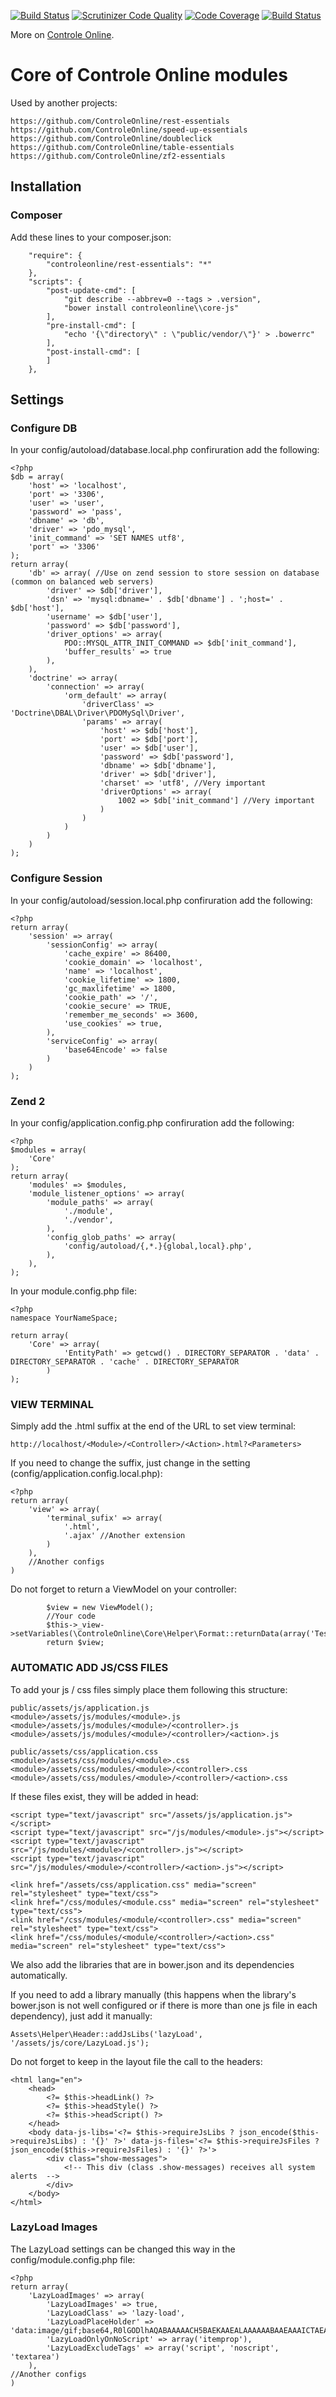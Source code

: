 [![Build Status](https://travis-ci.org/ControleOnline/core.svg)](https://travis-ci.org/ControleOnline/core)
[![Scrutinizer Code Quality](https://scrutinizer-ci.com/g/ControleOnline/core/badges/quality-score.png?b=master)](https://scrutinizer-ci.com/g/ControleOnline/core/)
[![Code Coverage](https://scrutinizer-ci.com/g/ControleOnline/core/badges/coverage.png?b=master)](https://scrutinizer-ci.com/g/ControleOnline/core/)
[![Build Status](https://scrutinizer-ci.com/g/ControleOnline/core/badges/build.png?b=master)](https://scrutinizer-ci.com/g/ControleOnline/core/)

More on [Controle Online](http://controleonline.com "Controle Online").

# Core of Controle Online modules #

Used by another projects:
```
https://github.com/ControleOnline/rest-essentials
https://github.com/ControleOnline/speed-up-essentials
https://github.com/ControleOnline/doubleclick
https://github.com/ControleOnline/table-essentials
https://github.com/ControleOnline/zf2-essentials
```
## Installation ##
### Composer ###
Add these lines to your composer.json:

```
    "require": {
        "controleonline/rest-essentials": "*"        
    },
    "scripts": {
        "post-update-cmd": [
            "git describe --abbrev=0 --tags > .version",
            "bower install controleonline\\core-js"
        ],
        "pre-install-cmd": [
            "echo '{\"directory\" : \"public/vendor/\"}' > .bowerrc"
        ],
        "post-install-cmd": [                           
        ]
    },

```
## Settings ##
### Configure DB ###
In your config/autoload/database.local.php confiruration add the following:

```
<?php
$db = array(
    'host' => 'localhost',
    'port' => '3306',
    'user' => 'user',
    'password' => 'pass',
    'dbname' => 'db',
    'driver' => 'pdo_mysql',
    'init_command' => 'SET NAMES utf8',
    'port' => '3306'
);
return array(
    'db' => array( //Use on zend session to store session on database (common on balanced web servers)
        'driver' => $db['driver'],
        'dsn' => 'mysql:dbname=' . $db['dbname'] . ';host=' . $db['host'],
        'username' => $db['user'],
        'password' => $db['password'],
        'driver_options' => array(
            PDO::MYSQL_ATTR_INIT_COMMAND => $db['init_command'],
            'buffer_results' => true
        ),
    ),
    'doctrine' => array(
        'connection' => array(
            'orm_default' => array(
                'driverClass' => 'Doctrine\DBAL\Driver\PDOMySql\Driver',
                'params' => array(
                    'host' => $db['host'],
                    'port' => $db['port'],
                    'user' => $db['user'],
                    'password' => $db['password'],
                    'dbname' => $db['dbname'],
                    'driver' => $db['driver'],
                    'charset' => 'utf8', //Very important
                    'driverOptions' => array(
                        1002 => $db['init_command'] //Very important
                    )
                )
            )
        )
    )
);
```

### Configure Session ###
In your config/autoload/session.local.php confiruration add the following:

```
<?php
return array(
    'session' => array(
        'sessionConfig' => array(
            'cache_expire' => 86400,
            'cookie_domain' => 'localhost',
            'name' => 'localhost',
            'cookie_lifetime' => 1800,
            'gc_maxlifetime' => 1800,
            'cookie_path' => '/',
            'cookie_secure' => TRUE,
            'remember_me_seconds' => 3600,
            'use_cookies' => true,
        ),
        'serviceConfig' => array(
            'base64Encode' => false
        )
    )
);
```

### Zend 2 ###
In your config/application.config.php confiruration add the following:

```
<?php
$modules = array(
    'Core' 
);
return array(
    'modules' => $modules,
    'module_listener_options' => array(
        'module_paths' => array(
            './module',
            './vendor',
        ),
        'config_glob_paths' => array(
            'config/autoload/{,*.}{global,local}.php',
        ),
    ),
);
```
In your module.config.php file:

```
<?php
namespace YourNameSpace;

return array(
    'Core' => array(
            'EntityPath' => getcwd() . DIRECTORY_SEPARATOR . 'data' . DIRECTORY_SEPARATOR . 'cache' . DIRECTORY_SEPARATOR
        )
);
```

### VIEW TERMINAL ###
Simply add the .html suffix at the end of the URL to set view terminal:
```
http://localhost/<Module>/<Controller>/<Action>.html?<Parameters>
```

If you need to change the suffix, just change in the setting (config/application.config.local.php):
```
<?php
return array(
    'view' => array(
        'terminal_sufix' => array(            
            '.html',
            '.ajax' //Another extension
        )
    ),
    //Another configs
)
```

Do not forget to return a ViewModel on your controller:
```
        $view = new ViewModel();
        //Your code
        $this->_view->setVariables(\ControleOnline\Core\Helper\Format::returnData(array('Test')));
        return $view;
```
### AUTOMATIC ADD JS/CSS FILES ###
To add your js / css files simply place them following this structure:
```
public/assets/js/application.js
<module>/assets/js/modules/<module>.js
<module>/assets/js/modules/<module>/<controller>.js
<module>/assets/js/modules/<module>/<controller>/<action>.js

public/assets/css/application.css
<module>/assets/css/modules/<module>.css
<module>/assets/css/modules/<module>/<controller>.css
<module>/assets/css/modules/<module>/<controller>/<action>.css
```
If these files exist, they will be added in head:
```
<script type="text/javascript" src="/assets/js/application.js"></script>
<script type="text/javascript" src="/js/modules/<module>.js"></script>
<script type="text/javascript" src="/js/modules/<module>/<controller>.js"></script>
<script type="text/javascript" src="/js/modules/<module>/<controller>/<action>.js"></script>

<link href="/assets/css/application.css" media="screen" rel="stylesheet" type="text/css">
<link href="/css/modules/<module.css" media="screen" rel="stylesheet" type="text/css">
<link href="/css/modules/<module/<controller>.css" media="screen" rel="stylesheet" type="text/css">
<link href="/css/modules/<module/<controller>/<action>.css" media="screen" rel="stylesheet" type="text/css">
```

We also add the libraries that are in bower.json and its dependencies automatically.

If you need to add a library manually (this happens when the library's bower.json is not well configured or if there is more than one js file in each dependency), just add it manually:

```
Assets\Helper\Header::addJsLibs('lazyLoad', '/assets/js/core/LazyLoad.js');
```

Do not forget to keep in the layout file the call to the headers:
```
<html lang="en">
    <head>
        <?= $this->headLink() ?>
        <?= $this->headStyle() ?>
        <?= $this->headScript() ?>
    </head>    
    <body data-js-libs='<?= $this->requireJsLibs ? json_encode($this->requireJsLibs) : '{}' ?>' data-js-files='<?= $this->requireJsFiles ? json_encode($this->requireJsFiles) : '{}' ?>'>
        <div class="show-messages">
            <!-- This div (class .show-messages) receives all system alerts  -->
        </div>
    </body>
</html>   
```

### LazyLoad Images ###
The LazyLoad settings can be changed this way in the config/module.config.php file:

```
<?php
return array(
    'LazyLoadImages' => array(
        'LazyLoadImages' => true,
        'LazyLoadClass' => 'lazy-load',
        'LazyLoadPlaceHolder' => 'data:image/gif;base64,R0lGODlhAQABAAAAACH5BAEKAAEALAAAAAABAAEAAAICTAEAOw==',
        'LazyLoadOnlyOnNoScript' => array('itemprop'),
        'LazyLoadExcludeTags' => array('script', 'noscript', 'textarea')
    ),
//Another configs
)
```